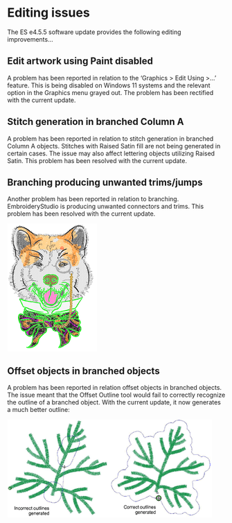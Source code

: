 # Editing issues

The ES e4.5.5 software update provides the following editing improvements…

## Edit artwork using Paint disabled

A problem has been reported in relation to the ‘Graphics > Edit Using >...’ feature. This is being disabled on Windows 11 systems and the relevant option in the Graphics menu grayed out. The problem has been rectified with the current update.

## Stitch generation in branched Column A

A problem has been reported in relation to stitch generation in branched Column A objects. Stitches with Raised Satin fill are not being generated in certain cases. The issue may also affect lettering objects utilizing Raised Satin. This problem has been resolved with the current update.

## Branching producing unwanted trims/jumps

Another problem has been reported in relation to branching. EmbroideryStudio is producing unwanted connectors and trims. This problem has been resolved with the current update.

![BranchingUnwantedConnectors.png](assets/BranchingUnwantedConnectors.png)

## Offset objects in branched objects

A problem has been reported in relation offset objects in branched objects. The issue meant that the Offset Outline tool would fail to correctly recognize the outline of a branched object. With the current update, it now generates a much better outline:

![rn_-_update-400001.png](assets/rn_-_update-400001.png)

